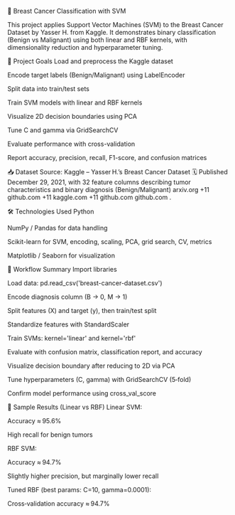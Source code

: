 🧠 Breast Cancer Classification with SVM

This project applies Support Vector Machines (SVM) to the Breast Cancer Dataset by Yasser H. from Kaggle. It demonstrates binary classification (Benign vs Malignant) using both linear and RBF kernels, with dimensionality reduction and hyperparameter tuning.

📌 Project Goals
Load and preprocess the Kaggle dataset

Encode target labels (Benign/Malignant) using LabelEncoder

Split data into train/test sets

Train SVM models with linear and RBF kernels

Visualize 2D decision boundaries using PCA

Tune C and gamma via GridSearchCV

Evaluate performance with cross-validation

Report accuracy, precision, recall, F1-score, and confusion matrices

📥 Dataset
Source: Kaggle – Yasser H.’s Breast Cancer Dataset
🗓 Published December 29, 2021, with 32 feature columns describing tumor characteristics and binary diagnosis (Benign/Malignant) 
arxiv.org
+11
github.com
+11
kaggle.com
+11
github.com
github.com
.

🛠️ Technologies Used
Python

NumPy / Pandas for data handling

Scikit-learn for SVM, encoding, scaling, PCA, grid search, CV, metrics

Matplotlib / Seaborn for visualization

🔁 Workflow Summary
Import libraries

Load data: pd.read_csv('breast-cancer-dataset.csv')

Encode diagnosis column (B → 0, M → 1)

Split features (X) and target (y), then train/test split

Standardize features with StandardScaler

Train SVMs: kernel='linear' and kernel='rbf'

Evaluate with confusion matrix, classification report, and accuracy

Visualize decision boundary after reducing to 2D via PCA

Tune hyperparameters (C, gamma) with GridSearchCV (5‑fold)

Confirm model performance using cross_val_score

🧮 Sample Results (Linear vs RBF)
Linear SVM:

Accuracy ≈ 95.6%

High recall for benign tumors

RBF SVM:

Accuracy ≈ 94.7%

Slightly higher precision, but marginally lower recall

Tuned RBF (best params: C=10, gamma=0.0001):

Cross‑validation accuracy ≈ 94.7% 
